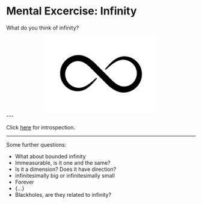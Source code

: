 # Mental Excercise: Infinity

What do you think of infinity?

<div style="text-align: center; background-color: transparent;">
  <img src="../../../../../assets/images/symbols/infinity.png" alt="sitedocs" style="width: 300px; max-width: 100%; height: auto;">
</div>
---

Click [here](infinity_retro.md) for introspection.

---
Some further questions:

- What about bounded infinity
- Immeasurable, is it one and the same?
- Is it a dimension? Does it have direction?
- infinitesimally big or infinitesimally small
- Forever
- {...}
- Blackholes, are they related to infinity?


